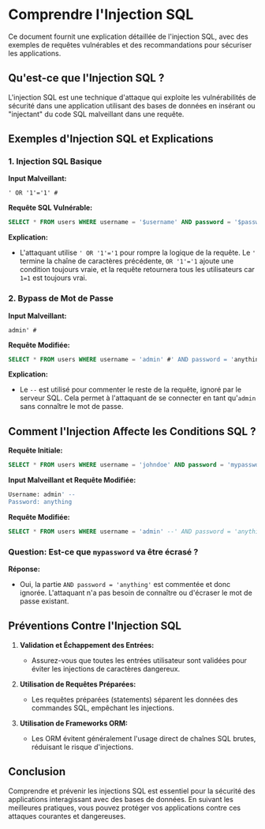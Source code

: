 # Comprendre l'Injection SQL

Ce document fournit une explication détaillée de l'injection SQL, avec des exemples de requêtes vulnérables et des recommandations pour sécuriser les applications.

## Qu'est-ce que l'Injection SQL ?

L'injection SQL est une technique d'attaque qui exploite les vulnérabilités de sécurité dans une application utilisant des bases de données en insérant ou "injectant" du code SQL malveillant dans une requête.

## Exemples d'Injection SQL et Explications

### 1. Injection SQL Basique

**Input Malveillant:**
```
' OR '1'='1' #
```

**Requête SQL Vulnérable:**
```sql
SELECT * FROM users WHERE username = '$username' AND password = '$password';
```

**Explication:**
- L'attaquant utilise `' OR '1'='1` pour rompre la logique de la requête. Le `'` termine la chaîne de caractères précédente, `OR '1'='1` ajoute une condition toujours vraie, et la requête retournera tous les utilisateurs car `1=1` est toujours vrai.

### 2. Bypass de Mot de Passe

**Input Malveillant:**
```
admin' #
```

**Requête Modifiée:**
```sql
SELECT * FROM users WHERE username = 'admin' #' AND password = 'anything';
```

**Explication:**
- Le `--` est utilisé pour commenter le reste de la requête, ignoré par le serveur SQL. Cela permet à l'attaquant de se connecter en tant qu'`admin` sans connaître le mot de passe.

## Comment l'Injection Affecte les Conditions SQL ?

**Requête Initiale:**
```sql
SELECT * FROM users WHERE username = 'johndoe' AND password = 'mypassword';
```

**Input Malveillant et Requête Modifiée:**
```sql
Username: admin' --
Password: anything
```

**Requête Modifiée:**
```sql
SELECT * FROM users WHERE username = 'admin' --' AND password = 'anything';
```

### Question: Est-ce que `mypassword` va être écrasé ?

**Réponse:**
- Oui, la partie `AND password = 'anything'` est commentée et donc ignorée. L'attaquant n'a pas besoin de connaître ou d'écraser le mot de passe existant.

## Préventions Contre l'Injection SQL

1. **Validation et Échappement des Entrées:**
   - Assurez-vous que toutes les entrées utilisateur sont validées pour éviter les injections de caractères dangereux.

2. **Utilisation de Requêtes Préparées:**
   - Les requêtes préparées (statements) séparent les données des commandes SQL, empêchant les injections.

3. **Utilisation de Frameworks ORM:**
   - Les ORM évitent généralement l'usage direct de chaînes SQL brutes, réduisant le risque d'injections.

## Conclusion

Comprendre et prévenir les injections SQL est essentiel pour la sécurité des applications interagissant avec des bases de données. En suivant les meilleures pratiques, vous pouvez protéger vos applications contre ces attaques courantes et dangereuses.

